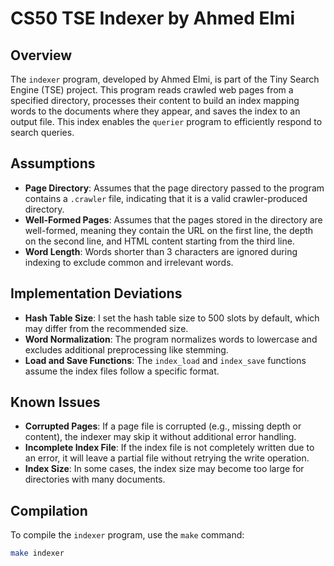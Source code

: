 # CS50 TSE Indexer by Ahmed Elmi

## Overview

The `indexer` program, developed by Ahmed Elmi, is part of the Tiny Search Engine (TSE) project. This program reads crawled web pages from a specified directory, processes their content to build an index mapping words to the documents where they appear, and saves the index to an output file. This index enables the `querier` program to efficiently respond to search queries.

## Assumptions

- **Page Directory**: Assumes that the page directory passed to the program contains a `.crawler` file, indicating that it is a valid crawler-produced directory.
- **Well-Formed Pages**: Assumes that the pages stored in the directory are well-formed, meaning they contain the URL on the first line, the depth on the second line, and HTML content starting from the third line.
- **Word Length**: Words shorter than 3 characters are ignored during indexing to exclude common and irrelevant words.

## Implementation Deviations

- **Hash Table Size**: I set the hash table size to 500 slots by default, which may differ from the recommended size.
- **Word Normalization**: The program normalizes words to lowercase and excludes additional preprocessing like stemming.
- **Load and Save Functions**: The `index_load` and `index_save` functions assume the index files follow a specific format.

## Known Issues

- **Corrupted Pages**: If a page file is corrupted (e.g., missing depth or content), the indexer may skip it without additional error handling.
- **Incomplete Index File**: If the index file is not completely written due to an error, it will leave a partial file without retrying the write operation.
- **Index Size**: In some cases, the index size may become too large for directories with many documents.

## Compilation

To compile the `indexer` program, use the `make` command:

```bash
make indexer
